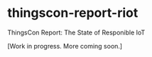 # thingscon-report-riot
ThingsCon Report: The State of Responible IoT

[Work in progress. More coming soon.]